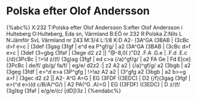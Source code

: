 # Polska efter Olof Andersson

{%abc%}
X:232
T:Polska efter Olof Andersson
S:efter Olof Andersson i Hulteberg
O:Hulteberg, Eda sn, Värmland
B:EÖ nr 232
R:Polska
Z:Nils L
N:Jämför SvL Värmland nr 243
M:3/4
L:1/8
K:D
A2- (3A^GA (3BAB | (3cBc d>f e>c | (3def (3gag (3fgf | e^d ea P^gf/g/ |
a2 (3A^GA (3BAB | (3cBc d>f e>c | (3def (3=gbg (3faf | (3ege d2 z2 ||
"@-8,0(   )"D2 .F.A .G.e | .F.d .E.c {/d}(3PcBc | !>!d z/(f/ (3g)ag (3fgf | ed c>a {/a}^gf/g/ |
a2 FA Ge | Fd E[ce] (3PcBc | de/f/ gb/g/ fa/f/ | eg/e/ d2z2 :|
z2 A2 a2 | {/a}^gf/g/ a2 (3bgb | a2 (3geg (3fdf | e>^d e>a (3P^gfg |
!>!az A2 a2 | (3^gfg a2 (3bgb | a2 b>=g a>f | (3gec d2 z2 ||
A2- A^G A=G | EG (3FDF ((3EDC) | D2 {/f}(3gag (3fgf | e>(^d e>)(d c/B/A/^G/) |
A2 PA(^G .A)=G | EG ((3FDF) ((3EDC) | D z/(f/ (3g)bg (3faf | e/g/e/(c/ [dD])3z |
{%endabc%}
